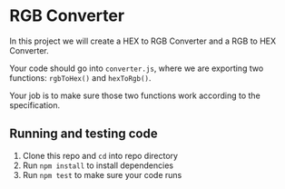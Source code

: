 # RGB Converter

In this project we will create a HEX to RGB Converter and a RGB to HEX Converter.

Your code should go into `converter.js`, where we are exporting two functions: `rgbToHex()` and `hexToRgb()`.

Your job is to make sure those two functions work according to the specification.

## Running and testing code

1. Clone this repo and `cd` into repo directory
2. Run `npm install` to install dependencies
3. Run `npm test` to make sure your code runs

